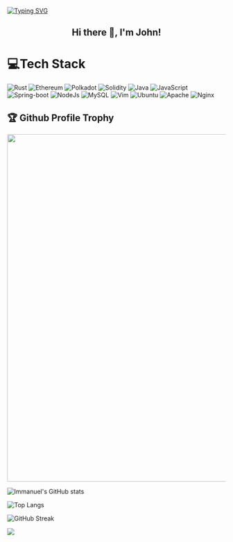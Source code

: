 [![Typing SVG](https://readme-typing-svg.herokuapp.com?multiline=true&width=500&lines=Blockchain+developer.++++++++++)](https://git.io/typing-svg)

  
<h2 align="center">Hi there 👋, I'm John!</h2>

# 💻Tech Stack
![Rust](https://img.shields.io/badge/rust-%23000000.svg?style=for-the-badge&logo=rust&logoColor=white) ![Ethereum](https://img.shields.io/badge/Ethereum-3C3C3D?style=for-the-badge&logo=Ethereum&logoColor=white) ![Polkadot](https://img.shields.io/badge/polkadot-E6007A?style=for-the-badge&logo=polkadot&logoColor=000) ![Solidity](https://img.shields.io/badge/Solidity-e6e6e6?style=for-the-badge&logo=solidity&logoColor=black) ![Java](https://img.shields.io/badge/Java-ED8B00?style=for-the-badge&logo=java&logoColor=white) ![JavaScript](https://img.shields.io/badge/javascript-%23323330.svg?style=for-the-badge&logo=javascript&logoColor=%23F7DF1E) ![Spring-boot](https://img.shields.io/badge/Spring_Boot-F2F4F9?style=for-the-badge&logo=spring-boot) ![NodeJs](https://img.shields.io/badge/Node.js-339933?style=for-the-badge&logo=nodedotjs&logoColor=white) ![MySQL](https://img.shields.io/badge/mysql-%2300f.svg?style=for-the-badge&logo=mysql&logoColor=white) ![Vim](https://img.shields.io/badge/VIM-%2311AB00.svg?&style=for-the-badge&logo=vim&logoColor=white) ![Ubuntu](https://img.shields.io/badge/Ubuntu-E95420?style=for-the-badge&logo=ubuntu&logoColor=white) ![Apache](https://img.shields.io/badge/Apache-D22128?style=for-the-badge&logo=Apache&logoColor=white) ![Nginx](https://img.shields.io/badge/Nginx-009639?style=for-the-badge&logo=nginx&logoColor=white) 
 

<h2>🏆 Github Profile Trophy</h2>
<img width=800 src="https://github-profile-trophy.vercel.app/?username=Immanuel-john&column=9&theme=gruvbox&no-frame=true"/>

![Immanuel's GitHub stats](https://github-readme-stats.vercel.app/api?username=johnagentify&show_icons=true&theme=tokyonight)


![Top Langs](https://github-readme-stats.vercel.app/api/top-langs/?username=agentify&layout=compact)

![GitHub Streak](https://github-readme-streak-stats.herokuapp.com?user=johnagentify&theme=neon-palenight&hide_border=true)


![](https://komarev.com/ghpvc/?username=johnagentify)

